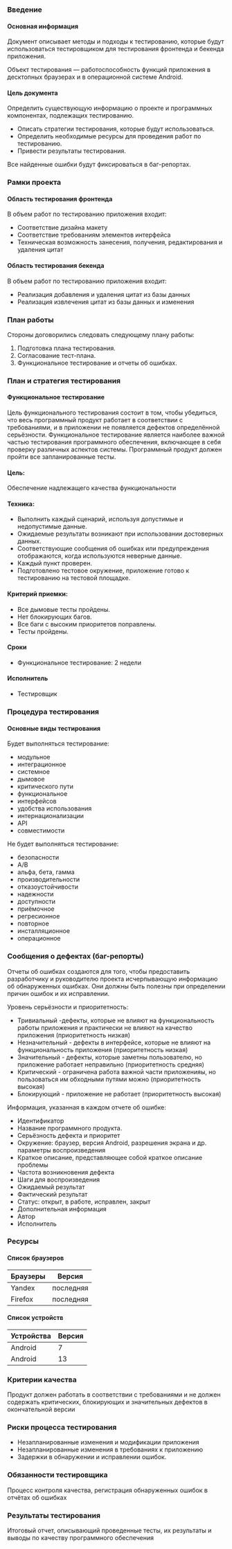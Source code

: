 ### Введение

#### Основная информация

Документ описывает методы и подходы к тестированию, которые будут использоваться
тестировщиком для тестирования фронтенда и бекенда приложения.

Объект тестирования — работоспособность функций приложения в десктопных браузерах и в
операционной системе Android.

#### Цель документа

Определить существующую информацию о проекте и программных компонентах, подлежащих тестированию.
- Описать стратегии тестирования, которые будут использоваться.
- Определить необходимые ресурсы для проведения работ по тестированию.
- Привести результаты тестирования.

Все найденные ошибки будут фиксироваться в баг-репортах.

### Рамки проекта

#### Область тестирования фронтенда

В объем работ по тестированию приложения входит:

- Соответствие дизайна макету
- Соответствие требованиям элементов интерфейса
- Техническая возможность занесения, получения, редактирования и удаления цитат

#### Область тестирования бекенда

В объем работ по тестированию приложения входит:

- Реализация добавления и удаления цитат из базы данных
- Реализация извлечения цитат из базы данных и изменения

### План работы

Стороны договорились следовать следующему плану работы:

1. Подготовка плана тестирования.
2. Согласование тест-плана.
3. Функциональное тестирование и отчеты об ошибках.

### План и стратегия тестирования

#### Функциональное тестирование

Цель функционального тестирования состоит в том, чтобы убедиться, что весь
программный продукт работает в соответствии с требованиями, и в приложении не
появляется дефектов определённой серьёзности. Функциональное тестирование является наиболее
важной частью тестирования программного обеспечения, включающее в себя
проверку различных аспектов системы. Программный продукт должен пройти все
запланированные тесты. 

#### Цель: 
Обеспечение надлежащего качества функциональности

#### Техника:

- Выполнить каждый сценарий, используя допустимые и недопустимые данные.
- Ожидаемые результаты возникают при использовании достоверных данных.
- Соответствующие сообщения об ошибках или предупреждения
отображаются, когда используются неверные данные.
- Каждый пункт проверен.
- Подготовлено тестовое окружение, приложение готово к тестированию
на тестовой площадке.

#### Критерий приемки:
- Все дымовые тесты пройдены.
- Нет блокирующих багов.
- Все баги с высоким приоритетов поправлены.
- Тесты пройдены.

#### Сроки

- Функциональное тестирование: 2 недели

#### Исполнитель

- Тестировщик

### Процедура тестирования

#### Основные виды тестирования

Будет выполняться тестирование:

- модульное
- интеграционное
- системное
- дымовое
- критического пути
- функциональное
- интерфейсов
- удобства использования
- интернационализации
- API
- совместимости

Не будет выполняться тестирование:

- безопасности
- А/В 
- альфа, бета, гамма
- производительности
- отказоустойчивости
- надежности
- доступности
- приёмочное
- регресионное
- повторное
- инсталляционное
- операционное

### Сообщения о дефектах (баг-репорты)

Отчеты об ошибках создаются для того, чтобы предоставить разработчику и руководителю 
проекта исчерпывающую информацию об обнаруженных ошибках. Они должны быть полезны 
при определении причин ошибок и их исправлении.

Уровень серьёзности и приоритетность:

- Тривиальный -дефекты, которые не влияют на функциональность работы приложения и практически не влияют на качество приложения (приоритетность низкая)
- Незначительный - дефекты в интерфейсе, которые не влияют на функциональность приложения (приоритетность низкая)
- Значительный - дефекты, которые заметны пользователю, но приложение работает неправильно  (приоритетность средняя)
- Критический - ограничена работа важной части приложенияы, но пользоваться им обходными путями можно (приоритетность высокая)
- Блокирующий - приложение не работает (приоритетность высокая)

Информация, указанная в каждом отчете об ошибке:

- Идентификатор
- Название программного продукта.
- Серьёзность дефекта и приоритет
- Окружение: браузер, версия Android, разрешения экрана и др. параметры воспроизведения
- Краткое описание, представляющее собой краткое описание проблемы
- Частота возникновения дефекта
- Шаги для воспроизведения
- Ожидаемый результат
- Фактический результат
- Статус: открыт, в работе, исправлен, закрыт
- Дополнительная информация
- Автор
- Исполнитель
  
### Ресурсы

#### Список браузеров

| Браузеры | Версия    |
|----------|-----------|
| Yandex   | последняя |
| Firefox  | последняя |

#### Список устройств

| Устройства | Версия |
|------------|--------|
| Android    | 7      |
| Android    | 13     |

### Критерии качества

Продукт должен работать в соответствии с требованиями и не должен содержать 
критических, блокирующих и значительных дефектов в окончательной версии

### Риски процесса тестирования

- Незапланированные изменения и модификации приложения
- Незапланированные изменения в требованиях к приложению
- Задержки в обнаружении и исправлении ошибок.

### Обязанности тестировщика

Процесс контроля качества, регистрация обнаруженных ошибок в отчётах об ошибках

### Результаты тестирования

Итоговый отчет, описывающий проведенные тесты, их результаты и выводы по качеству программного обеспечения

